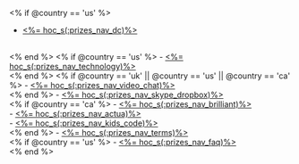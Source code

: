 <% if @country ==  'us' %>
- <a href="<%= resolve_url('/prizes#dc') %>"><%= hoc_s(:prizes_nav_dc)%></a>
<br/>
<% end %>
<% if @country ==  'us' %>
- <a href="<%= resolve_url('/prizes#hardware_prize') %>"><%= hoc_s(:prizes_nav_technology)%></a>
<br/>
<% end %>
<% if @country == 'uk' || @country ==  'us' || @country == 'ca' %>
- <a href="<%= resolve_url('/prizes#video_chat') %>"><%= hoc_s(:prizes_nav_video_chat)%></a>
<br />
<% end %>
- <a href="<%= resolve_url('/prizes#gift_code') %>"><%= hoc_s(:prizes_nav_skype_dropbox)%></a>
<br/>
<% if @country == 'ca' %>
- <a href="<%= resolve_url('/prizes#brilliant_project') %>"><%= hoc_s(:prizes_nav_brilliant)%></a>
<br/>
- <a href="<%= resolve_url('/prizes#actua_workshop') %>"><%= hoc_s(:prizes_nav_actua)%></a>
<br/>
- <a href="<%= resolve_url('/prizes#kids_code') %>"><%= hoc_s(:prizes_nav_kids_code)%></a>
<br/>
<% end %>
- <a href="<%= resolve_url('/prizes-terms') %>"><%= hoc_s(:prizes_nav_terms)%></a>
<br/>
<% if @country == 'us' %>
- <a href="<%= resolve_url('/prizes#faq') %>"><%= hoc_s(:prizes_nav_faq)%></a>
<br/>
<% end %>